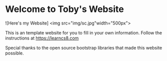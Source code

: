 
# Welcome to Toby's Website
![Here's my Website] <img src="img/sc.jpg"width="500px">

This is an template website for you to fill in your own information. Follow the instructions at https://learncs8.com

Special thanks to the open source bootstrap libraries that made this website possible. 
